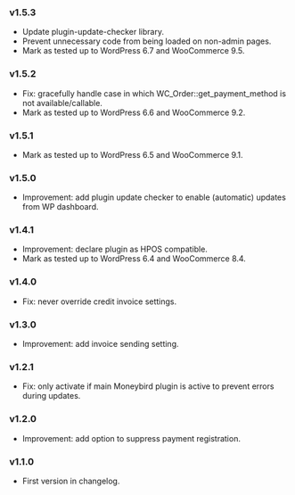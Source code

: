 ### v1.5.3

- Update plugin-update-checker library.
- Prevent unnecessary code from being loaded on non-admin pages.
- Mark as tested up to WordPress 6.7 and WooCommerce 9.5.


### v1.5.2

- Fix: gracefully handle case in which WC_Order::get_payment_method is not available/callable.
- Mark as tested up to WordPress 6.6 and WooCommerce 9.2.


### v1.5.1

- Mark as tested up to WordPress 6.5 and WooCommerce 9.1.


### v1.5.0

- Improvement: add plugin update checker to enable (automatic) updates from WP dashboard.


### v1.4.1

- Improvement: declare plugin as HPOS compatible.
- Mark as tested up to WordPress 6.4 and WooCommerce 8.4.


### v1.4.0

- Fix: never override credit invoice settings.


### v1.3.0

- Improvement: add invoice sending setting.


### v1.2.1

- Fix: only activate if main Moneybird plugin is active to prevent errors during updates.


### v1.2.0

- Improvement: add option to suppress payment registration.


### v1.1.0

- First version in changelog.
